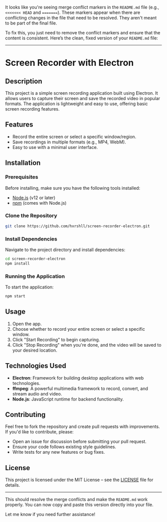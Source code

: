 It looks like you're seeing merge conflict markers in the `README.md` file (e.g., `<<<<<<< HEAD` and `=======`). These markers appear when there are conflicting changes in the file that need to be resolved. They aren't meant to be part of the final file.

To fix this, you just need to remove the conflict markers and ensure that the content is consistent. Here’s the clean, fixed version of your `README.md` file:

---

# Screen Recorder with Electron

## Description
This project is a simple screen recording application built using Electron. It allows users to capture their screen and save the recorded video in popular formats. The application is lightweight and easy to use, offering basic screen recording features.

## Features
- Record the entire screen or select a specific window/region.
- Save recordings in multiple formats (e.g., MP4, WebM).
- Easy to use with a minimal user interface.

## Installation

### Prerequisites
Before installing, make sure you have the following tools installed:
- [Node.js](https://nodejs.org/) (v12 or later)
- [npm](https://www.npmjs.com/) (comes with Node.js)
  
### Clone the Repository
```bash
git clone https://github.com/hxrshll/screen-recorder-electron.git
```

### Install Dependencies
Navigate to the project directory and install dependencies:
```bash
cd screen-recorder-electron
npm install
```

### Running the Application
To start the application:
```bash
npm start
```

## Usage

1. Open the app.
2. Choose whether to record your entire screen or select a specific window.
3. Click "Start Recording" to begin capturing.
4. Click "Stop Recording" when you're done, and the video will be saved to your desired location.

## Technologies Used
- **Electron**: Framework for building desktop applications with web technologies.
- **ffmpeg**: A powerful multimedia framework to record, convert, and stream audio and video.
- **Node.js**: JavaScript runtime for backend functionality.

## Contributing
Feel free to fork the repository and create pull requests with improvements. If you'd like to contribute, please:
- Open an issue for discussion before submitting your pull request.
- Ensure your code follows existing style guidelines.
- Write tests for any new features or bug fixes.

## License
This project is licensed under the MIT License – see the [LICENSE](LICENSE) file for details.

---

This should resolve the merge conflicts and make the `README.md` work properly. You can now copy and paste this version directly into your file.

Let me know if you need further assistance!